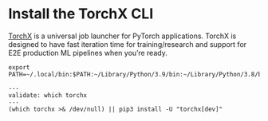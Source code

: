 # Install the TorchX CLI

[TorchX](https://pytorch.org/torchx/latest/) is a universal job
launcher for PyTorch applications. TorchX is designed to have fast
iteration time for training/research and support for E2E production ML
pipelines when you’re ready.

```shell
export PATH=~/.local/bin:$PATH:~/Library/Python/3.9/bin:~/Library/Python/3.8/bin:~/Library/Python/3.7/bin:/usr/local/opt/python@3.9/Frameworks/Python.framework/Versions/3.9/bin:/usr/local/opt/python@3.8/Frameworks/Python.framework/Versions/3.8/bin:/usr/local/opt/python@3.7/Frameworks/Python.framework/Versions/3.7/bin
```

```shell
---
validate: which torchx
---
(which torchx >& /dev/null) || pip3 install -U "torchx[dev]"
```
